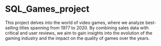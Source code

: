 # SQL_Games_project
This project delves into the world of video games, where we analyze best-selling titles spanning from 1977 to 2020. 
By combining sales data with critical and user reviews, we aim to gain insights into the evolution of the gaming industry 
and the impact on the quality of games over the years.
